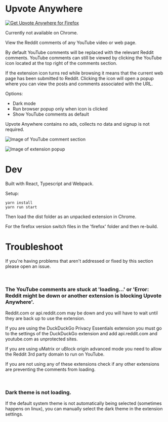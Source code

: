 # Upvote Anywhere

<!-- <a href="https://chrome.google.com/webstore/detail/reddit-wherever/delfgcgfgfjlllhhcgiaacchlnhljbcm"><img src="https://raw.githubusercontent.com/z0ccc/Reddit-Wherever/master/promo/chrome.png" alt="Get Upvote for Chromium"></a> -->
<a href="https://addons.mozilla.org/en-CA/firefox/addon/reddit-wherever/"><img src="https://raw.githubusercontent.com/z0ccc/Reddit-Wherever/master/promo/firefox.png" alt="Get Upvote Anywhere for Firefox"></a>

Currently not available on Chrome.

View the Reddit comments of any YouTube video or web page.

By default YouTube comments will be replaced with the relevant Reddit comments. YouTube comments can still be viewed by clicking the YouTube icon located at the top right of the comments section.

If the extension icon turns red while browsing it means that the current web page has been submitted to Reddit. Clicking the icon will open a popup where you can view the posts and comments associated with the URL.

Options:

- Dark mode
- Run browser popup only when icon is clicked
- Show YouTube comments as default

Upvote Anywhere contains no ads, collects no data and signup is not required.

![Image of YouTube comment section](https://raw.githubusercontent.com/z0ccc/Reddit-Wherever/master/promo/screenshot-1.png)

![Image of extension popup](https://raw.githubusercontent.com/z0ccc/Reddit-Wherever/master/promo/screenshot-2.png)

# Dev

Built with React, Typescript and Webpack.

Setup:

```
yarn install
yarn run start
```

Then load the dist folder as an unpacked extension in Chrome.

For the firefox version switch files in the 'firefox' folder and then re-build.

# Troubleshoot

If you're having problems that aren't addressed or fixed by this section please open an issue.

<br />

### The YouTube comments are stuck at 'loading...' or 'Error: Reddit might be down or another extension is blocking Upvote Anywhere'.

Reddit.com or api.reddit.com may be down and you will have to wait until they are back up to use the extension.

If you are using the DuckDuckGo Privacy Essentials extension you must go to the settings of the DuckDuckGo extension and add api.reddit.com and youtube.com as unprotected sites.

If you are using uMatrix or uBlock origin advanced mode you need to allow the Reddit 3rd party domain to run on YouTube.

If you are not using any of these extensions check if any other extensions are preventing the comments from loading.

<br />

### Dark theme is not loading.

If the default system theme is not automatically being selected (sometimes happens on linux), you can manually select the dark theme in the extension settings.
